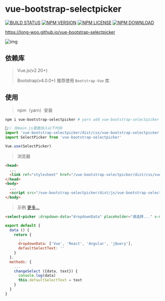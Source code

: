 # vue-bootstrap-selectpicker

[![BUILD STATUS](https://travis-ci.org/long-woo/vue-bootstrap-selectpicker.svg?branch=master)](https://travis-ci.org/long-woo/vue-bootstrap-selectpicker)
[![NPM VERSION](https://img.shields.io/npm/v/vue-bootstrap-selectpicker.svg?style=flat)](https://www.npmjs.com/package/vue-bootstrap-selectpicker)
[![NPM LICENSE](https://img.shields.io/npm/l/vue-bootstrap-selectpicker.svg)](https://github.com/long-woo/vue-bootstrap-selectpicker/blob/master/LICENSE)
[![NPM DOWNLOAD](https://img.shields.io/npm/dm/vue-bootstrap-selectpicker.svg)](https://www.npmjs.com/package/vue-bootstrap-selectpicker)

<a href="https://long-woo.github.io/vue-bootstrap-selectpicker/">https://long-woo.github.io/vue-bootstrap-selectpicker</a>

![img](https://raw.github.com/long-woo/vue-bootstrap-selectpicker/master/show.gif)

## 依赖库

> Vue.js(v2.20+)
>
> Bootstrap(v4.0.0+) 推荐使用 `Bootstrap-Vue` 库

## 使用

> npm（yarn）安装

``` bash
npm i vue-bootstrap-selectpicker # yarn add vue-bootstrap-selectpicker
```

``` js
// 在main.js里面加入以下代码
import 'vue-bootstrap-selectpicker/dist/css/vue-bootstrap-selectpicker.min.css'
import SelectPicker from 'vue-bootstrap-selectpicker'

Vue.use(SelectPicker)
```

> 浏览器

``` html
<head>
  ...
  <link ref="stylesheet" href="/vue-bootstrap-selectpicker/dist/css/vue-bootstrap-selectpicker.min.css">
</head>
<body>
  ...
  <script src="/vue-bootstrap-selectpicker/dist/js/vue-bootstrap-selectpicker.js"></script>
</body>
```

> 示例 <a href="https://long-woo.github.io/vue-bootstrap-selectpicker/">更多...</a>

``` html
<select-picker :dropdown-data="dropdownData" placeholder="请选择..." v-model="defaultSelectText" @change="changeSelect" />
```

``` js
export default {
  data () {
    return {
      ...
      dropdownData: ['Vue', 'React', 'Angular', 'jQuery'],
      defaultSelectText: ''
    }
  },
  methods: {
    ...
    changeSelect ({data, text}) {
      console.log(data)
      this.defaultSelectText = text
    }
  }
}
```
